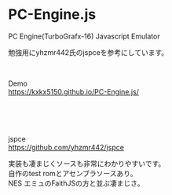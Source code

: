# PC-Engine.js
PC Engine(TurboGrafx-16) Javascript Emulator 

勉強用にyhzmr442氏のjspceを参考にしています。

<br>

Demo  
https://kxkx5150.github.io/PC-Engine.js/

<br><br><br>



jspce  
https://github.com/yhzmr442/jspce

実装も凄まじくソースも非常にわかりやすいです。  
自作のtest romとアセンブラソースあり。  
NES エミュのFaithJSの方と並ぶ凄まじさ。
